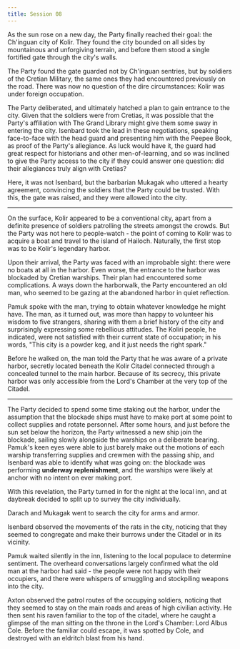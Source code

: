 ```yaml
---
title: Session 08
---
```

As the sun rose on a new day, the Party finally reached their goal: the Ch'inguan city of Kolir. They found the city bounded on all sides by mountainous and unforgiving terrain, and before them stood a single fortified gate through the city's walls.

The Party found the gate guarded not by Ch'inguan sentries, but by soldiers of the Cretian Military, the same ones they had encountered previously on the road. There was now no question of the dire circumstances: Kolir was under foreign occupation.

The Party deliberated, and ultimately hatched a plan to gain entrance to the city. Given that the soldiers were from Cretias, it was possible that the Party's affiliation with The Grand Library might give them some sway in entering the city. Isenbard took the lead in these negotiations, speaking face-to-face with the head guard and presenting him with the Peepee Book, as proof of the Party's allegiance. As luck would have it, the guard had great respect for historians and other men-of-learning, and so was inclined to give the Party access to the city if they could answer one question: did their allegiances truly align with Cretias?

Here, it was not Isenbard, but the barbarian Mukagak who uttered a hearty agreement, convincing the soldiers that the Party could be trusted. With this, the gate was raised, and they were allowed into the city.

---

On the surface, Kolir appeared to be a conventional city, apart from a definite presence of soldiers patrolling the streets amongst the crowds. But the Party was not here to people-watch - the point of coming to Kolir was to acquire a boat and travel to the island of Hailoch. Naturally, the first stop was to be Kolir's legendary harbor. 

Upon their arrival, the Party was faced with an improbable sight: there were no boats at all in the harbor. Even worse, the entrance to the harbor was blockaded by Cretian warships. Their plan had encountered some complications. A ways down the harborwalk, the Party encountered an old man, who seemed to be gazing at the abandoned harbor in quiet reflection.

Pamuk spoke with the man, trying to obtain whatever knowledge he might have. The man, as it turned out, was more than happy to volunteer his wisdom to five strangers, sharing with them a brief history of the city and surprisingly expressing some rebellious attitudes. The Koliri people, he indicated, were not satisfied with their current state of occupation; in his words, "This city is a powder keg, and it just needs the right spark."

Before he walked on, the man told the Party that he was aware of a private harbor, secretly located beneath the Kolir Citadel connected through a concealed tunnel to the main harbor. Because of its secrecy, this private harbor was only accessible from the Lord's Chamber at the very top of the Citadel.

---

The Party decided to spend some time staking out the harbor, under the assumption that the blockade ships must have to make port at some point to collect supplies and rotate personnel. After some hours, and just before the sun set below the horizon, the Party witnessed a new ship join the blockade, sailing slowly alongside the warships on a deliberate bearing. Pamuk's keen eyes were able to just barely make out the motions of each warship transferring supplies and crewmen with the passing ship, and Isenbard was able to identify what was going on: the blockade was performing **underway replenishment**, and the warships were likely at anchor with no intent on ever making port. 

With this revelation, the Party turned in for the night at the local inn, and at daybreak decided to split up to survey the city individually.

Darach and Mukagak went to search the city for arms and armor.

Isenbard observed the movements of the rats in the city, noticing that they seemed to congregate and make their burrows under the Citadel or in its vicinity.

Pamuk waited silently in the inn, listening to the local populace to determine sentiment. The overheard conversations largely confirmed what the old man at the harbor had said - the people were not happy with their occupiers, and there were whispers of smuggling and stockpiling weapons into the city.

Axton observed the patrol routes of the occupying soldiers, noticing that they seemed to stay on the main roads and areas of high civilian activity. He then sent his raven familiar to the top of the citadel, where he caught a glimpse of the man sitting on the throne in the Lord's Chamber: Lord Albus Cole. Before the familiar could escape, it was spotted by Cole, and destroyed with an eldritch blast from his hand. 